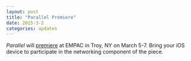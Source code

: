 ```yaml
---
layout: post
title: "Parallel Premiere"
date: 2015-3-2
categories: updates
---
```

_Parallel_ will [premiere](http://empac.rpi.edu/events/2015/spring/parallel) at EMPAC in Troy, NY on March 5-7. Bring your iOS device to participate in the networking component of the piece.